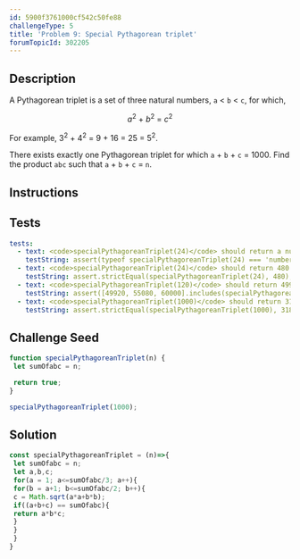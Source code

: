 ```yaml
---
id: 5900f3761000cf542c50fe88
challengeType: 5
title: 'Problem 9: Special Pythagorean triplet'
forumTopicId: 302205
---
```


## Description

<section id='description'>

A Pythagorean triplet is a set of three natural numbers, `a` &lt; `b` &lt; `c`, for which,

<div style='text-align: center;'><var>a</var><sup>2</sup> + <var>b</var><sup>2</sup> = <var>c</var><sup>2</sup></div>

For example, 3<sup>2</sup> + 4<sup>2</sup> = 9 + 16 = 25 = 5<sup>2</sup>.

There exists exactly one Pythagorean triplet for which `a` + `b` + `c` = 1000. Find the product `abc` such that `a` + `b` + `c` = `n`.

</section>

## Instructions

<section id='instructions'>

</section>

## Tests

<section id='tests'>

```yml
tests:
  - text: <code>specialPythagoreanTriplet(24)</code> should return a number.
    testString: assert(typeof specialPythagoreanTriplet(24) === 'number');
  - text: <code>specialPythagoreanTriplet(24)</code> should return 480.
    testString: assert.strictEqual(specialPythagoreanTriplet(24), 480);
  - text: <code>specialPythagoreanTriplet(120)</code> should return 49920, 55080 or 60000
    testString: assert([49920, 55080, 60000].includes(specialPythagoreanTriplet(120)));
  - text: <code>specialPythagoreanTriplet(1000)</code> should return 31875000.
    testString: assert.strictEqual(specialPythagoreanTriplet(1000), 31875000);

```

</section>

## Challenge Seed

<section id='challengeSeed'>

<div id='js-seed'>

```js
function specialPythagoreanTriplet(n) {
 let sumOfabc = n;

 return true;
}

specialPythagoreanTriplet(1000);
```

</div>

</section>

## Solution

<section id='solution'>

```js
const specialPythagoreanTriplet = (n)=>{
 let sumOfabc = n;
 let a,b,c;
 for(a = 1; a<=sumOfabc/3; a++){
 for(b = a+1; b<=sumOfabc/2; b++){
 c = Math.sqrt(a*a+b*b);
 if((a+b+c) == sumOfabc){
 return a*b*c;
 }
 }
 }
}
```

</section>
